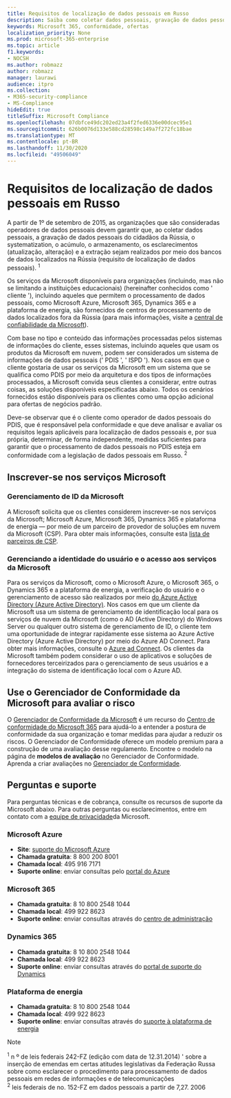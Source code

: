```yaml
---
title: Requisitos de localização de dados pessoais em Russo
description: Saiba como coletar dados pessoais, gravação de dados pessoais do cidadãos da Rússia, systematization, acúmulo, armazenamento, esclarecimento e extração são executados nos serviços e bancos de dados da Microsoft localizados na Rússia.
keywords: Microsoft 365, conformidade, ofertas
localization_priority: None
ms.prod: microsoft-365-enterprise
ms.topic: article
f1.keywords:
- NOCSH
ms.author: robmazz
author: robmazz
manager: laurawi
audience: itpro
ms.collection:
- M365-security-compliance
- MS-Compliance
hideEdit: true
titleSuffix: Microsoft Compliance
ms.openlocfilehash: 07dbfce49dc202ed23a4f2fed6336e00dcec95e1
ms.sourcegitcommit: 626b0076d133e588cd28598c149a7f272fc18bae
ms.translationtype: MT
ms.contentlocale: pt-BR
ms.lasthandoff: 11/30/2020
ms.locfileid: "49506049"
---
```

# <a name="russian-personal-data-localization-requirements"></a>Requisitos de localização de dados pessoais em Russo

A partir de 1º de setembro de 2015, as organizações que são consideradas operadores de dados pessoais devem garantir que, ao coletar dados pessoais, a gravação de dados pessoais do cidadãos da Rússia, o systematization, o acúmulo, o armazenamento, os esclarecimentos (atualização, alteração) e a extração sejam realizados por meio dos bancos de dados localizados na Rússia (requisito de localização de dados pessoais). <sup>1</sup>

Os serviços da Microsoft disponíveis para organizações (incluindo, mas não se limitando a instituições educacionais) (hereinafter conhecidos como ' cliente '), incluindo aqueles que permitem o processamento de dados pessoais, como Microsoft Azure, Microsoft 365, Dynamics 365 e a plataforma de energia, são fornecidos de centros de processamento de dados localizados fora da Rússia (para mais informações, visite a [central de confiabilidade da Microsoft](https://www.microsoft.com/trust-center)).

Com base no tipo e conteúdo das informações processadas pelos sistemas de informações do cliente, esses sistemas, incluindo aqueles que usam os produtos da Microsoft em nuvem, podem ser considerados um sistema de informações de dados pessoais (' PDIS ', ' ISPD '). Nos casos em que o cliente gostaria de usar os serviços da Microsoft em um sistema que se qualifica como PDIS por meio da arquitetura e dos tipos de informações processados, a Microsoft convida seus clientes a considerar, entre outras coisas, as soluções disponíveis especificadas abaixo. Todos os cenários fornecidos estão disponíveis para os clientes como uma opção adicional para ofertas de negócios padrão.

Deve-se observar que é o cliente como operador de dados pessoais do PDIS, que é responsável pela conformidade e que deve analisar e avaliar os requisitos legais aplicáveis para localização de dados pessoais e, por sua própria, determinar, de forma independente, medidas suficientes para garantir que o processamento de dados pessoais no PDIS esteja em conformidade com a legislação de dados pessoais em Russo. <sup>2</sup>

## <a name="subscribing-to-microsoft-services"></a>Inscrever-se nos serviços Microsoft

### <a name="microsoft-id-management"></a>Gerenciamento de ID da Microsoft

A Microsoft solicita que os clientes considerem inscrever-se nos serviços da Microsoft; Microsoft Azure, Microsoft 365, Dynamics 365 e plataforma de energia — por meio de um parceiro de provedor de soluções em nuvem da Microsoft (CSP). Para obter mais informações, consulte esta [lista de parceiros de CSP](https://pinpoint.microsoft.com/search?type=services&campaign=691).

### <a name="managing-user-identity-and-access-for-microsoft-services"></a>Gerenciando a identidade do usuário e o acesso aos serviços da Microsoft

Para os serviços da Microsoft, como o Microsoft Azure, o Microsoft 365, o Dynamics 365 e a plataforma de energia, a verificação do usuário e o gerenciamento de acesso são realizados por meio [do Azure Active Directory (Azure Active Directory)](https://azure.microsoft.com/services/active-directory/). Nos casos em que um cliente da Microsoft usa um sistema de gerenciamento de identificação local para os serviços de nuvem da Microsoft (como o AD (Active Directory) do Windows Server ou qualquer outro sistema de gerenciamento de ID, o cliente tem uma oportunidade de integrar rapidamente esse sistema ao Azure Active Directory (Azure Active Directory) por meio do Azure AD Connect. Para obter mais informações, consulte o [Azure ad Connect](https://docs.microsoft.com/azure/active-directory/cloud-provisioning/). Os clientes da Microsoft também podem considerar o uso de aplicativos e soluções de fornecedores terceirizados para o gerenciamento de seus usuários e a integração do sistema de identificação local com o Azure AD.

## <a name="use-microsoft-compliance-manager-to-assess-your-risk"></a>Use o Gerenciador de Conformidade da Microsoft para avaliar o risco

O [Gerenciador de Conformidade da Microsoft](https://docs.microsoft.com/microsoft-365/compliance/compliance-manager) é um recurso do [Centro de conformidade do Microsoft 365](https://docs.microsoft.com/microsoft-365/compliance/microsoft-365-compliance-center) para ajudá-lo a entender a postura de conformidade da sua organização e tomar medidas para ajudar a reduzir os riscos. O Gerenciador de Conformidade oferece um modelo premium para a construção de uma avaliação desse regulamento. Encontre o modelo na página de **modelos de avaliação** no Gerenciador de Conformidade. Aprenda a criar avaliações no [Gerenciador de Conformidade](https://docs.microsoft.com/microsoft-365/compliance/compliance-manager-assessments).

## <a name="questions-and-support"></a>Perguntas e suporte

Para perguntas técnicas e de cobrança, consulte os recursos de suporte da Microsoft abaixo. Para outras perguntas ou esclarecimentos, entre em contato com a [equipe de privacidade](https://support.microsoft.com/gp/privacy-page)da Microsoft.

### <a name="microsoft-azure"></a>Microsoft Azure

- **Site**: [suporte do Microsoft Azure](https://aka.ms/GetAzureSupport)
- **Chamada gratuita**: 8 800 200 8001
- **Chamada local**: 495 916 7171
- **Suporte online**: enviar consultas pelo [portal do Azure](https://portal.azure.com)

### <a name="microsoft-365"></a>Microsoft 365

- **Chamada gratuita**: 8 10 800 2548 1044
- **Chamada local**: 499 922 8623
- **Suporte online**: enviar consultas através do [centro de administração](https://portal.office.com/)

### <a name="dynamics-365"></a>Dynamics 365

- **Chamada gratuita**: 8 10 800 2548 1044
- **Chamada local**: 499 922 8623
- **Suporte online**: enviar consultas através do [portal de suporte do Dynamics](https://dynamics.microsoft.com/support/)

### <a name="power-platform"></a>Plataforma de energia

- **Chamada gratuita**: 8 10 800 2548 1044
- **Chamada local**: 499 922 8623
- **Suporte online**: enviar consultas através do [suporte à plataforma de energia](https://docs.microsoft.com/power-platform/admin/get-help-support)

> [!NOTE]
> <sup>1</sup> n º de leis federais 242-FZ (edição com data de 12.31.2014) ' sobre a inserção de emendas em certas atitudes legislativas da Federação Russa sobre como esclarecer o procedimento para processamento de dados pessoais em redes de informações e de telecomunicações <br>
> <sup>2</sup> leis federais de no. 152-FZ em dados pessoais a partir de 7,27. 2006<br>
